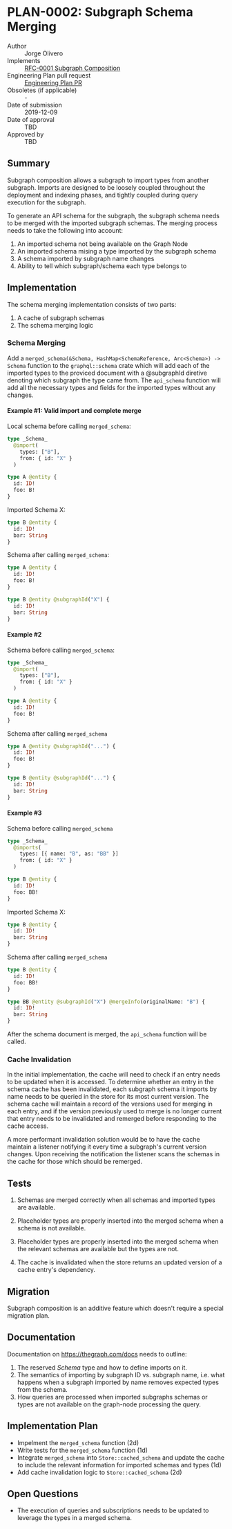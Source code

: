# PLAN-0002: Subgraph Schema Merging

<dl>
  <dt>Author</dt>
  <dd>Jorge Olivero</dd>

  <dt>Implements</dt>
  <dd><a href="../rfcs/0001-subgraph-composition.md">RFC-0001 Subgraph Composition</a></dd>

  <dt>Engineering Plan pull request</dt>
  <dd><a href="https://github.com/graphprotocol/rfcs/pull/5">Engineering Plan PR</a></dd>

  <dt>Obsoletes (if applicable)</dt>
  <dd>-</dd>

  <dt>Date of submission</dt>
  <dd>2019-12-09</dd>

  <dt>Date of approval</dt>
  <dd>TBD</dd>

  <dt>Approved by</dt>
  <dd>TBD</dd>
</dl>

## Summary

Subgraph composition allows a subgraph to import types from another subgraph. Imports are designed to be loosely coupled throughout the deployment and indexing phases, and tightly coupled during query execution for the subgraph.

To generate an API schema for the subgraph, the subgraph schema needs to be merged with the imported subgraph schemas. The merging process needs to take the following into account:

1. An imported schema not being available on the Graph Node
2. An imported schema mising a type imported by the subgraph schema
3. A schema imported by subgraph name changes
4. Ability to tell which subgraph/schema each type belongs to

## Implementation

The schema merging implementation consists of two parts:

1. A cache of subgraph schemas
2. The schema merging logic

### Schema Merging

Add a `merged_schema(&Schema, HashMap<SchemaReference, Arc<Schema>) -> Schema` function to the `graphql::schema` crate which will add each of the imported 
types to the proviced document with a @subgraphId diretive denoting which subgraph the type came from. The `api_schema` function will add all the necessary types and fields for the imported types without any changes.

#### Example #1: Valid import and complete merge

Local schema before calling `merged_schema`:

```graphql
type _Schema_
  @import(
    types: ["B"],
    from: { id: "X" }
  )

type A @entity {
  id: ID!
  foo: B!
}
```

Imported Schema X:

```graphql
type B @entity {
  id: ID!
  bar: String
}
```

Schema after calling `merged_schema`:

```graphql
type A @entity {
  id: ID!
  foo: B!
}

type B @entity @subgraphId("X") {
  id: ID!
  bar: String
}
```

#### Example #2

Schema before calling `merged_schema`:

```graphql
type _Schema_
  @import(
    types: ["B"],
    from: { id: "X" }
  )

type A @entity {
  id: ID!
  foo: B!
}
```

Schema after calling `merged_schema`

```graphql
type A @entity @subgraphId("...") {
  id: ID!
  foo: B!
}

type B @entity @subgraphId("...") {
  id: ID!
  bar: String
}
```

#### Example #3

Schema before calling `merged_schema`

```graphql
type _Schema_
  @imports(
    types: [{ name: "B", as: "BB" }]
    from: { id: "X" }
  )

type B @entity {
  id: ID!
  foo: BB!
}
```

Imported Schema X:

```graphql
type B @entity {
  id: ID!
  bar: String
}
```

Schema after calling `merged_schema`

```graphql
type B @entity {
  id: ID!
  foo: BB!
}

type BB @entity @subgraphId("X") @mergeInfo(originalName: "B") {
  id: ID!
  bar: String
}
```

After the schema document is merged, the `api_schema` function will be called.

### Cache Invalidation

In the initial implementation, the cache will need to check if an entry needs to be updated when it is accessed. To determine whether an entry in the schema cache has been invalidated, each subgraph schema it imports by name needs to be queried in the store for its most current version. The schema cache will maintain a record of the versions used for merging in each entry, and if the version previously used to merge is no longer current that entry needs to be invalidated and remerged before responding to the cache access.

A more performant invalidation solution would be to have the cache maintain a listener notifying it every time a subgraph's current version changes. Upon receiving the notification the listener scans the schemas in the cache for those which should be remerged.


## Tests

1. Schemas are merged correctly when all schemas and imported types are available.

2. Placeholder types are properly inserted into the merged schema when a schema is not available.

3. Placeholder types are properly inserted into the merged schema when the relevant schemas are available but the types are not.

4. The cache is invalidated when the store returns an updated version of a cache entry's dependency.

## Migration

Subgraph composition is an additive feature which doesn't require a special migration plan.

## Documentation

Documentation on https://thegraph.com/docs needs to outline:

1. The reserved _Schema_ type and how to define imports on it.
2. The semantics of importing by subgraph ID vs. subgraph name, i.e. what happens when a subgraph imported by name removes expected types from the schema.
3. How queries are processed when imported subgraphs schemas or types are not available on the graph-node processing the query.

## Implementation Plan

- Impelment the `merged_schema` function (2d)
- Write tests for the `merged_schema` function (1d)
- Integrate `merged_schema` into `Store::cached_schema` and update the cache to include the relevant information for imported schemas and types (1d)
- Add cache invalidation logic to `Store::cached_schema` (2d)

## Open Questions

- The execution of queries and subscriptions needs to be updated to leverage the types in a merged schema.
